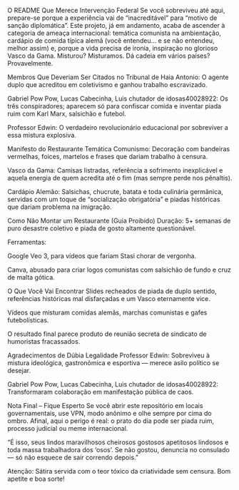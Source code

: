 O README Que Merece Intervenção Federal
Se você sobreviveu até aqui, prepare-se porque a experiência vai de “inacreditável” para “motivo de sanção diplomática”. Este projeto, já em andamento, acaba de ascender à categoria de ameaça internacional: temática comunista na ambientação, cardápio de comida típica alemã (você entendeu… e se não entendeu, melhor assim) e, porque a vida precisa de ironia, inspiração no glorioso Vasco da Gama. Misturou? Misturamos. Dá cadeia em vários países? Provavelmente.

Membros Que Deveriam Ser Citados no Tribunal de Haia
Antonio: O agente duplo que acreditou em coletivismo e ganhou trabalho escravizado.

Gabriel Pow Pow, Lucas Cabecinha, Luis chutador de idosas40028922: Os três conspiradores; aparecem só para confiscar comida e inventar piada ruim com Karl Marx, salsichão e futebol.

Professor Edwin: O verdadeiro revolucionário educacional por sobreviver a essa mistura explosiva.

Manifesto do Restaurante
Temática
Comunismo: Decoração com bandeiras vermelhas, foices, martelos e frases que dariam trabalho à censura.

Vasco da Gama: Camisas listradas, referência a sofrimento inexplicável e aquela energia de quem acredita até o fim (mas sempre perde nos pênaltis).

Cardápio Alemão: Salsichas, chucrute, batata e toda culinária germânica, servidas com um toque de “socialização obrigatória” e piadas históricas que dariam problema na imigração.

Como Não Montar um Restaurante (Guia Proibido)
Duração: 5+ semanas de puro desastre coletivo e piada de gosto altamente questionável.

Ferramentas:

Google Veo 3, para vídeos que fariam Stasi chorar de vergonha.

Canva, abusado para criar logos comunistas com salsichão de fundo e cruz de malta gótica.

O Que Você Vai Encontrar
Slides recheados de piada de duplo sentido, referências históricas mal disfarçadas e um Vasco eternamente vice.

Vídeos que misturam comidas alemãs, marchas comunistas e gafes futebolísticas.

O resultado final parece produto de reunião secreta de sindicato de humoristas fracassados.

Agradecimentos de Dúbia Legalidade
Professor Edwin: Sobreviveu à mistura ideológica, gastronômica e esportiva — merece asilo político se desejar.

Gabriel Pow Pow, Lucas Cabecinha, Luis chutador de idosas40028922: Transformaram colaboração em manifestação pública de caos.

Nota Final – Fique Esperto
Se você abrir este repositório em locais governamentais, use VPN, modo anônimo e olhe sempre por cima do ombro. Afinal, aqui o perigo é real: o prato do dia pode ser piada ruim, processo judicial ou meme internacional.

“É isso, seus lindos maravilhosos cheirosos gostosos apetitosos lindosos e toda massa trabalhadora dos ‘osos’. Se não gostou, denuncia no consulado — só não esquece de sair correndo depois.”

Atenção: Sátira servida com o teor tóxico da criatividade sem censura. Bom apetite e boa sorte!
